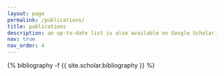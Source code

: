 ```yaml
---
layout: page
permalink: /publications/
title: publications
description: an up-to-date list is also available on Google Scholar.
nav: true
nav_order: 4
---
```

<!-- _pages/publications.md -->
<div class="publications">

{% bibliography -f {{ site.scholar.bibliography }} %}

</div>

